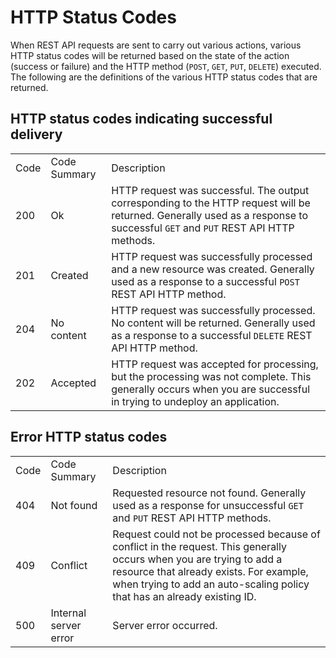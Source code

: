 # HTTP Status Codes

When REST API requests are sent to carry out various actions, various HTTP status codes will be returned based on the state of the action (success or failure) and the HTTP method (`POST`, `GET`, `PUT`, `DELETE`) executed. The following are the definitions of the various HTTP status codes that are returned.

## HTTP status codes indicating successful delivery

<table>
<tr>
<td> Code</td>
<td>Code Summary</td>
<td> Description</td>
</tr>
<td>200</td>
<td>Ok</td>
<td>HTTP request was successful. The output corresponding to the HTTP request will be returned. Generally used as a response to successful <code>GET</code> and <code>PUT</code> REST API HTTP methods.</td>
</tr>
<tr> 
<td>201</td>
<td>Created</td>
<td>HTTP request was successfully processed and a new resource was created. Generally used as a response to a successful <code>POST</code> REST API HTTP method.</td>
</tr>
<tr> 
<td>204</td>
<td>No content</td>
<td>HTTP request was successfully processed. No content will be returned. Generally used as a response to a successful <code>DELETE</code> REST API HTTP method.</td>
</tr>
<tr> 
<td>202</td>
<td>Accepted</td>
<td>HTTP request was accepted for processing, but the processing was not complete. This generally occurs when you are successful in trying to undeploy an application.</td>
</tr>

</table>

## Error HTTP status codes

<table>
<tr>
<td>Code</td>
<td>Code Summary</td>
<td>Description</td>
</tr>
<tr>
<td>404</td>
<td>Not found</td>
<td>Requested resource not found. Generally used as a response for unsuccessful <code>GET</code> and <code>PUT</code> REST API HTTP methods.</td>
</tr>
<tr>
<td>409</td>
<td>Conflict</td>
<td>Request could not be processed because of conflict in the request. This generally occurs when you are trying to add a resource that already exists. For example, when trying to add an auto-scaling policy that has an already existing ID.
</td>
</tr>
<tr>
<td>500</td>
<td>Internal server error</td>
<td>Server error occurred.</td> </tr>
</table>
